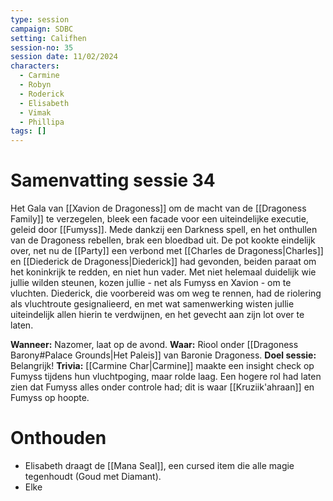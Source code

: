 ```yaml
---
type: session
campaign: SDBC
setting: Califhen
session-no: 35
session date: 11/02/2024
characters:
  - Carmine
  - Robyn
  - Roderick
  - Elisabeth
  - Vimak
  - Phillipa
tags: []
---
```

# Samenvatting sessie 34
Het Gala van [[Xavion de Dragoness]] om de macht van de [[Dragoness Family]] te verzegelen, bleek een facade voor een uiteindelijke executie, geleid door [[Fumyss]]. Mede dankzij een Darkness spell, en het onthullen van de Dragoness rebellen, brak een bloedbad uit. De pot kookte eindelijk over, net nu de [[Party]] een verbond met [[Charles de Dragoness|Charles]] en [[Diederick de Dragoness|Diederick]] had gevonden, beiden paraat om het koninkrijk te redden, en niet hun vader. Met niet helemaal duidelijk wie jullie wilden steunen, kozen jullie - net als Fumyss en Xavion - om te vluchten. Diederick, die voorbereid was om weg te rennen, had de riolering als vluchtroute gesignalieerd, en met wat samenwerking wisten jullie uiteindelijk allen hierin te verdwijnen, en het gevecht aan zijn lot over te laten.

**Wanneer:** Nazomer, laat op de avond.
**Waar:** Riool onder [[Dragoness Barony#Palace Grounds|Het Paleis]] van Baronie Dragoness. 
**Doel sessie:** Belangrijk!
**Trivia:** [[Carmine Char|Carmine]] maakte een insight check op Fumyss tijdens hun vluchtpoging, maar rolde laag. Een hogere rol had laten zien dat Fumyss alles onder controle had; dit is waar [[Kruziik'ahraan]] en Fumyss op hoopte.  
# Onthouden
- Elisabeth draagt de [[Mana Seal]], een cursed item die alle magie tegenhoudt (Goud met Diamant).
- Elke 
